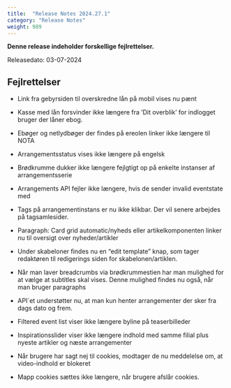 ```yaml
---
title:  "Release Notes 2024.27.1"
category: "Release Notes"
weight: 989
---
```


**Denne release indeholder forskellige fejlrettelser.**

Releasedato: 03-07-2024

## Fejlrettelser

- Link fra gebyrsiden til overskredne lån på mobil vises nu pænt

- Kasse med lån forsvinder ikke længere fra ’Dit overblik’ for indlogget bruger der låner ebog.

- Ebøger og netlydbøger der findes på ereolen linker ikke længere til NOTA

- Arrangementsstatus vises ikke længere på engelsk

- Brødkrumme dukker ikke længere fejlgtigt op på enkelte instanser af arrangementsserie

- Arrangements API fejler ikke længere, hvis de sender invalid eventstate med

- Tags på arrangementinstans er nu ikke klikbar. Der vil senere arbejdes på tagsamlesider.

- Paragraph: Card grid automatic/nyheds eller artikelkomponenten linker nu til oversigt over nyheder/artikler 

- Under skabeloner findes nu en “edit template” knap, som tager redaktøren til redigerings siden for skabelonen/artiklen.

- Når man laver breadcrumbs via brødkrummestien har man mulighed for at vælge at subtitles skal vises. Denne mulighed findes nu også, når man bruger paragraphs

- API´et understøtter nu, at man kun henter arrangementer der sker fra dags dato og frem. 

- Filtered event list viser ikke længere byline på teaserbilleder

- Inspirationsslider viser ikke længere indhold med samme filial plus nyeste artikler og næste arrangementer

- Når brugere har sagt nej til cookies, modtager de nu meddelelse om, at video-indhold er blokeret

- Mapp cookies sættes ikke længere, når brugere afslår cookies.
